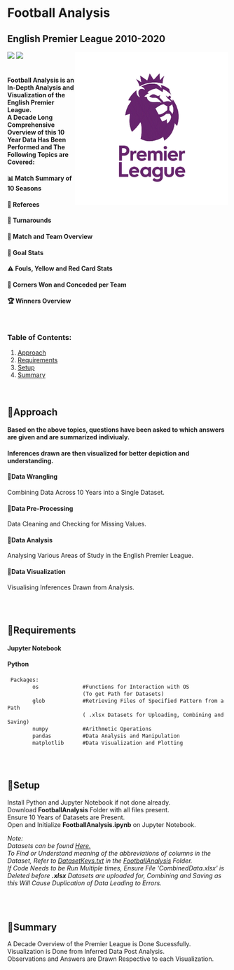 # Football Analysis
## English Premier League 2010-2020

<img src="https://img.shields.io/badge/-Jupyter%20Notebook-orange"> <img src="https://img.shields.io/badge/Language-Python-blueviolet">
<img align="right" src="https://github.com/GarethSequeira/Football-Analysis/blob/main/FootballAnalysis/Images/PLSq.gif" width="350">   
<br>
  
#### Football Analysis is an In-Depth Analysis and Visualization of the <br> English Premier League. <br> A Decade Long Comprehensive Overview of this 10 Year Data Has Been Performed and The Following Topics are Covered:
#### 📊 Match Summary of 10 Seasons
#### 🚨 Referees
#### 🔄 Turnarounds
#### 🔮 Match and Team Overview
#### 🥅 Goal Stats
#### ⚠️ Fouls, Yellow and Red Card Stats
#### 🚩 Corners Won and Conceded per Team
#### 🏆 Winners Overview
<br>

### Table of Contents:  
1. [Approach](#Approach)  
2. [Requirements](#Requirements)  
3. [Setup](#Setup)  
4. [Summary](#Summary)  
<br><br>  

## 🔸Approach
#### Based on the above topics, questions have been asked to which answers are given and are summarized indiviualy.
#### Inferences drawn are then visualized for better depiction and understanding.  
  

#### 🔸Data Wrangling  
Combining Data Across 10 Years into a Single Dataset.
#### 🔸Data Pre-Processing  
Data Cleaning and Checking for Missing Values.
#### 🔸Data Analysis  
Analysing Various Areas of Study in the English Premier League.  
#### 🔸Data Visualization  
Visualising Inferences Drawn from Analysis.  
  
<br><br>  
  
## 🔸Requirements  
#### Jupyter Notebook  
#### Python  
     Packages:
            os              #Functions for Interaction with OS  
                            (To get Path for Datasets)  
            glob            #Retrieving Files of Specified Pattern from a Path  
                            ( .xlsx Datasets for Uploading, Combining and Saving)  
            numpy           #Arithmetic Operations  
            pandas          #Data Analysis and Manipulation  
            matplotlib      #Data Visualization and Plotting  
   
<br><br>  
  
## 🔸Setup  
Install Python and Jupyter Notebook if not done already.  
Download **FootballAnalysis** Folder with all files present.   
Ensure 10 Years of Datasets are Present.  
Open and Initialize **FootballAnalysis.ipynb** on Jupyter Notebook.  
  
*Note:  
Datasets can be found [Here.](https://www.football-data.co.uk/englandm.php)  
To Find or Understand  meaning of the abbreviations of columns in the Dataset, Refer to [DatasetKeys.txt](https://github.com/GarethSequeira/Football-Analysis/blob/main/FootballAnalysis/DatasetKeys.txt) in the [FootballAnalysis](https://github.com/GarethSequeira/Football-Analysis/tree/main/FootballAnalysis) Folder.  
If Code Needs to be Run Multiple times, Ensure File 'CombinedData.xlsx' is Deleted before **.xlsx** Datasets are uploaded for, Combining and Saving as this Will Cause Duplication of Data Leading to Errors.*  
<br><br><br>    
  
## 🔸Summary  
A Decade Overview of the Premier League is Done Sucessfully.  
Visualization is Done from Inferred Data Post Analysis.   
Observations and Answers are Drawn Respective to each Visualization.   
<br>
